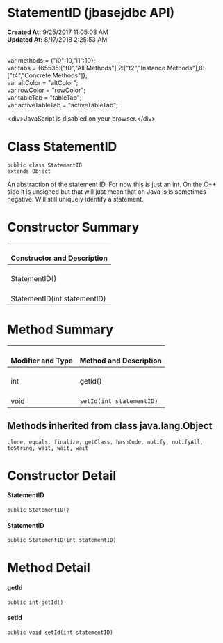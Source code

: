 # StatementID (jbasejdbc API)

**Created At:** 9/25/2017 11:05:08 AM  
**Updated At:** 8/17/2018 2:25:53 AM  

<!--<br>    try {<br>        if (location.href.indexOf('is-external=true') == -1) {<br>            parent.document.title="StatementID (jbasejdbc   API)";<br>        }<br>    }<br>    catch(err) {<br>    }<br>//--><br>var methods = {"i0":10,"i1":10};<br>var tabs = {65535:["t0","All Methods"],2:["t2","Instance Methods"],8:["t4","Concrete Methods"]};<br>var altColor = "altColor";<br>var rowColor = "rowColor";<br>var tableTab = "tableTab";<br>var activeTableTab = "activeTableTab";&lt;div&gt;JavaScript is disabled on your browser.&lt;/div&gt;


# Class StatementID

```
public class StatementID
extends Object
```

An abstraction of the statement ID. For now this is just an int. On the C++ side it is unsigned but that will just mean that on Java is is sometimes negative. Will still uniquely identify a statement.

# 


# Constructor Summary


| <br>Constructor and Description<br> |
| --- |
| <br>StatementID()<br> |
| <br>StatementID(int statementID)<br> |




# 


# Method Summary


| <br>Modifier and Type<br> | <br>Method and Description<br> |
| --- | --- |
| <br>int<br> | <br>getId()<br> |
| <br>void<br> | <br>`setId(int statementID)`<br> |




### 


## Methods inherited from class java.lang.Object
`clone, equals, finalize, getClass, hashCode, notify, notifyAll, toString, wait, wait, wait`

# Constructor Detail



#### **StatementID**

```
public StatementID()
```








#### **StatementID**

```
public StatementID(int statementID)
```



# 

# 


# Method Detail



#### **getId**

```
public int getId()
```






#### **setId**

```
public void setId(int statementID)
```


